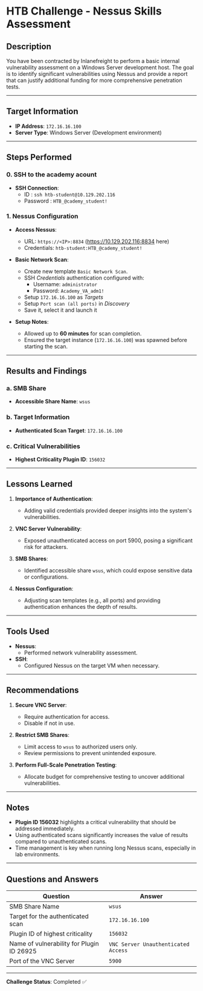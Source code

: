 # HTB Challenge - Nessus Skills Assessment

## Description
You have been contracted by Inlanefreight to perform a basic internal vulnerability assessment on a Windows Server development host. The goal is to identify significant vulnerabilities using Nessus and provide a report that can justify additional funding for more comprehensive penetration tests.

---

## Target Information
- **IP Address**: `172.16.16.100`
- **Server Type**: Windows Server (Development environment)

---

## Steps Performed

### 0. SSH to the academy acount 
- **SSH Connection**: 
   - ID : `ssh htb-student@10.129.202.116`
   - Password : `HTB_@cademy_student!`

### 1. Nessus Configuration
- **Access Nessus**:
  - URL: `https://<IP>:8834` (https://10.129.202.116:8834 here)
  - Credentials: `htb-student:HTB_@cademy_student!`

- **Basic Network Scan**:
  - Create new template `Basic Network Scan`.
  - SSH *Credentials* authentication configured with:
    - Username: `administrator`
    - Password: `Academy_VA_adm1!`
  - Setup `172.16.16.100` as *Targets*
  - Setup `Port scan (all ports)` in *Discovery*
  - Save it, select it and launch it


- **Setup Notes**:
  - Allowed up to **60 minutes** for scan completion.
  - Ensured the target instance (`172.16.16.100`) was spawned before starting the scan.

---

## Results and Findings

### a. SMB Share
- **Accessible Share Name**: `wsus`

### b. Target Information
- **Authenticated Scan Target**: `172.16.16.100`

### c. Critical Vulnerabilities
- **Highest Criticality Plugin ID**: `156032`

---

## Lessons Learned
1. **Importance of Authentication**:
   - Adding valid credentials provided deeper insights into the system's vulnerabilities.

2. **VNC Server Vulnerability**:
   - Exposed unauthenticated access on port 5900, posing a significant risk for attackers.

3. **SMB Shares**:
   - Identified accessible share `wsus`, which could expose sensitive data or configurations.

4. **Nessus Configuration**:
   - Adjusting scan templates (e.g., all ports) and providing authentication enhances the depth of results.

---

## Tools Used
- **Nessus**:
  - Performed network vulnerability assessment.
- **SSH**:
  - Configured Nessus on the target VM when necessary.

---

## Recommendations
1. **Secure VNC Server**:
   - Require authentication for access.
   - Disable if not in use.

2. **Restrict SMB Shares**:
   - Limit access to `wsus` to authorized users only.
   - Review permissions to prevent unintended exposure.

3. **Perform Full-Scale Penetration Testing**:
   - Allocate budget for comprehensive testing to uncover additional vulnerabilities.

---

## Notes
- **Plugin ID 156032** highlights a critical vulnerability that should be addressed immediately.
- Using authenticated scans significantly increases the value of results compared to unauthenticated scans.
- Time management is key when running long Nessus scans, especially in lab environments.

---

## Questions and Answers

| Question                                    | Answer                         |
|---------------------------------------------|--------------------------------|
| SMB Share Name                              | `wsus`                         |
| Target for the authenticated scan           | `172.16.16.100`                |
| Plugin ID of highest criticality            | `156032`                        |
| Name of vulnerability for Plugin ID 26925   | `VNC Server Unauthenticated Access` |
| Port of the VNC Server                      | `5900`                         |

---

**Challenge Status**: Completed ✅

